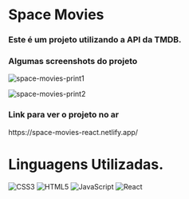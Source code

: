 # Space Movies
<h3>Este é um projeto utilizando a API da TMDB.</h3>

<h3>Algumas screenshots do projeto</h3>

![space-movies-print1](https://user-images.githubusercontent.com/116293621/209451429-4bcdd0dc-0837-42ed-867b-257033f733d2.jpg)

![space-movies-print2](https://user-images.githubusercontent.com/116293621/209451430-28d51e97-eb38-4da8-9237-c7351f2724e2.jpg)


<h3>Link para ver o projeto no ar</h3>
<p>https://space-movies-react.netlify.app/</p>

<h1>Linguagens Utilizadas.</h1>

![CSS3](https://img.shields.io/badge/css3-%231572B6.svg?style=for-the-badge&logo=css3&logoColor=white)
![HTML5](https://img.shields.io/badge/html5-%23E34F26.svg?style=for-the-badge&logo=html5&logoColor=white)
![JavaScript](https://img.shields.io/badge/javascript-%23323330.svg?style=for-the-badge&logo=javascript&logoColor=%23F7DF1E)
![React](https://img.shields.io/badge/react-%2320232a.svg?style=for-the-badge&logo=react&logoColor=%2361DAFB)
